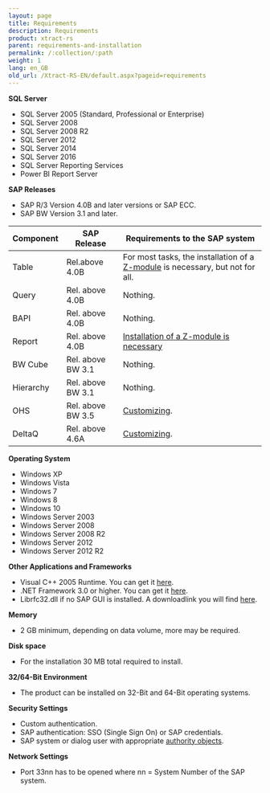 ```yaml
---
layout: page
title: Requirements
description: Requirements
product: xtract-rs
parent: requirements-and-installation
permalink: /:collection/:path
weight: 1
lang: en_GB
old_url: /Xtract-RS-EN/default.aspx?pageid=requirements
---
```


**SQL Server**
 	
- SQL Server 2005 (Standard, Professional or Enterprise)
- SQL Server 2008
- SQL Server 2008 R2
- SQL Server 2012
- SQL Server 2014
- SQL Server 2016
- SQL Server Reporting Services
- Power BI Report Server

**SAP Releases**
 	
- SAP R/3 Version 4.0B and later versions or SAP ECC.
- SAP BW Version 3.1 and later.

| Component | SAP Release       | Requirements to the SAP system                                                    |
|-----------|-------------------|-----------------------------------------------------------------------------------|
| Table     | Rel.above 4.0B    | For most tasks, the installation of a [Z-module](../../sap-customizing/custom-function-module-for-table-compression) is necessary, but not for all. |
| Query     | Rel. above 4.0B   | Nothing.                                                                          |
| BAPI      | Rel. above 4.0B   | Nothing.                                                                          |
| Report    | Rel. above 4.0B   | [Installation of a Z-module is necessary](../../sap-customizing/install-report-custom-function-module)                                       |
| BW Cube   | Rel. above BW 3.1 | Nothing.                                                                          |
| Hierarchy | Rel. above BW 3.1 | Nothing.                                                                          |
| OHS       | Rel. above BW 3.5 | [Customizing](../../sap-customizing/preparation-for-ohs-in-bw).                                                                  |
| DeltaQ    | Rel. above 4.6A   | [Customizing](../../sap-customizing/customizing-for-deltaq).                                                                  |


**Operating System**
 	
- Windows XP
- Windows Vista
- Windows 7
- Windows 8
- Windows 10
- Windows Server 2003
- Windows Server 2008
- Windows Server 2008 R2
- Windows Server 2012
- Windows Server 2012 R2

**Other Applications and Frameworks**
 	
- Visual C++ 2005 Runtime. You can get it [here](https://www.microsoft.com/en-us/download/details.aspx?id=14431).
- .NET Framework 3.0 or higher. You can get it [here](https://www.microsoft.com/en-us/download/details.aspx?id=21).
- Librfc32.dll if no SAP GUI is installed. A downloadlink you will find [here](https://my.theobald-software.com/index.php?/Knowledgebase/Article/View/54/9/useful-links).

**Memory**
 	
- 2 GB minimum, depending on data volume, more may be required.

**Disk space**
 	
- For the installation 30 MB total required to install.

**32/64-Bit Environment**
 	
- The product can be installed on 32-Bit and 64-Bit operating systems.

**Security Settings**
 	
- Custom authentication.
- SAP authentication: SSO (Single Sign On) or SAP credentials.
- SAP system or dialog user with appropriate [authority objects](https://my.theobald-software.com/index.php?/Knowledgebase/Article/View/7/67/authority-objects).

**Network Settings**
 	
- Port 33nn has to be opened where nn = System Number of the SAP system.